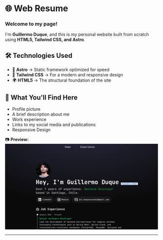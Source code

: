 # 🌐 Web Resume

### Welcome to my page! 
I'm **Guillermo Duque**, and this is my personal website built from scratch using **HTML5, Tailwind CSS, and Astro**.

## 🛠️ Technologies Used
- 🚀 **Astro** → Static framework optimized for speed
- 🎨 **Tailwind CSS** → For a modern and responsive design
- 🌍 **HTML5** → The structural foundation of the site

## 📌 What You'll Find Here
- Profile picture  
- A brief description about me  
- Work experience  
- Links to my social media and publications
- Responsive Design

📷 **Preview:**  
![Web Resume Preview](public/img.png)

---

